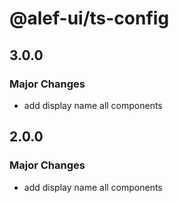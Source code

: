 # @alef-ui/ts-config

## 3.0.0

### Major Changes

- add display name all components

## 2.0.0

### Major Changes

- add display name all components

